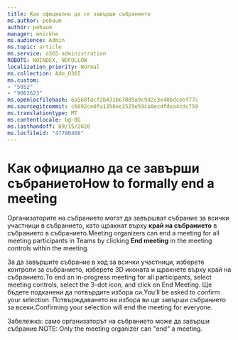 ```yaml
---
title: Как официално да се завърши събранието
ms.author: pebaum
author: pebaum
manager: mnirkhe
ms.audience: Admin
ms.topic: article
ms.service: o365-administration
ROBOTS: NOINDEX, NOFOLLOW
localization_priority: Normal
ms.collection: Adm_O365
ms.custom:
- "5852"
- "9002623"
ms.openlocfilehash: 6a568fdcf2b431b67085a9c9d2c3e40bdcebf77c
ms.sourcegitcommit: c6692ce0fa1358ec3529e59ca0ecdfdea4cdc759
ms.translationtype: MT
ms.contentlocale: bg-BG
ms.lasthandoff: 09/15/2020
ms.locfileid: "47780408"
---
```

# <a name="how-to-formally-end-a-meeting"></a><span data-ttu-id="810be-102">Как официално да се завърши събранието</span><span class="sxs-lookup"><span data-stu-id="810be-102">How to formally end a meeting</span></span>

<span data-ttu-id="810be-103">Организаторите на събранието могат да завършват събрание за всички участници в събранието, като щракнат върху **край на събранието** в събранието в събранието.</span><span class="sxs-lookup"><span data-stu-id="810be-103">Meeting organizers can end a meeting for all meeting participants in Teams by clicking **End meeting** in the meeting controls within the meeting.</span></span>  

<span data-ttu-id="810be-104">За да завършите събрание в ход за всички участници, изберете контроли за събранието, изберете 3D иконата и щракнете върху край на събранието.</span><span class="sxs-lookup"><span data-stu-id="810be-104">To end an in-progress meeting for all participants, select meeting controls, select the 3-dot icon, and click on End Meeting.</span></span> <span data-ttu-id="810be-105">Ще бъдете подканени да потвърдите избора си.</span><span class="sxs-lookup"><span data-stu-id="810be-105">You’ll be asked to confirm your selection.</span></span> <span data-ttu-id="810be-106">Потвърждаването на избора ви ще завърши събранието за всеки.</span><span class="sxs-lookup"><span data-stu-id="810be-106">Confirming your selection will end the meeting for everyone.</span></span>

<span data-ttu-id="810be-107">Забележка: само организаторът на събранието може да завърши събрание.</span><span class="sxs-lookup"><span data-stu-id="810be-107">NOTE: Only the meeting organizer can "end" a meeting.</span></span>